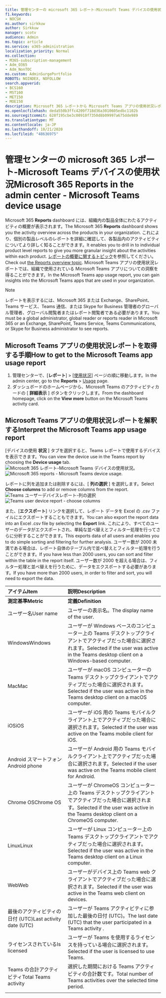 ```yaml
---
title: 管理センターの microsoft 365 レポート-Microsoft Teams デバイスの使用状況
f1.keywords:
- NOCSH
ms.author: sirkkuw
author: Sirkkuw
manager: scotv
audience: Admin
ms.topic: article
ms.service: o365-administration
localization_priority: Normal
ms.collection:
- M365-subscription-management
- Adm_O365
- Adm_NonTOC
ms.custom: AdminSurgePortfolio
ROBOTS: NOINDEX, NOFOLLOW
search.appverid:
- BCS160
- MST160
- MET150
- MOE150
description: Microsoft 365 レポートから Microsoft Teams アプリの使用状況レポートを取得することによって、組織で使用される Microsoft Teams アプリの洞察を得ることができます。
ms.openlocfilehash: deda550b3ffc4209f718d36a3010605edbc1102b
ms.sourcegitcommit: 628f195cbe3c00910f7350d8b09997a675dde989
ms.translationtype: MT
ms.contentlocale: ja-JP
ms.lasthandoff: 10/21/2020
ms.locfileid: "48636975"
---
```

# <a name="microsoft-365-reports-in-the-admin-center---microsoft-teams-device-usage"></a><span data-ttu-id="2bb8b-103">管理センターの microsoft 365 レポート-Microsoft Teams デバイスの使用状況</span><span class="sxs-lookup"><span data-stu-id="2bb8b-103">Microsoft 365 Reports in the admin center - Microsoft Teams device usage</span></span>

<span data-ttu-id="2bb8b-104">Microsoft 365 **Reports** dashboard には、組織内の製品全体にわたるアクティビティの概要が表示されます。</span><span class="sxs-lookup"><span data-stu-id="2bb8b-104">The Microsoft 365 **Reports** dashboard shows you the activity overview across the products in your organization.</span></span> <span data-ttu-id="2bb8b-105">これにより、個別の製品レベルのレポートを詳細に確認して、各製品内のアクティビティについてより詳しく知ることができます。</span><span class="sxs-lookup"><span data-stu-id="2bb8b-105">It enables you to drill in to individual product level reports to give you more granular insight about the activities within each product.</span></span> <span data-ttu-id="2bb8b-106">[レポートの概要に関するトピック](activity-reports.md)を参照してください。</span><span class="sxs-lookup"><span data-stu-id="2bb8b-106">Check out [the Reports overview topic](activity-reports.md).</span></span> <span data-ttu-id="2bb8b-107">Microsoft Teams アプリの使用状況レポートでは、組織で使用されている Microsoft Teams アプリについての洞察を得ることができます。</span><span class="sxs-lookup"><span data-stu-id="2bb8b-107">In the Microsoft Teams app usage report, you can gain insights into the Microsoft Teams apps that are used in your organization.</span></span>
  
> [!NOTE]
> <span data-ttu-id="2bb8b-108">レポートを表示するには、Microsoft 365 または Exchange、SharePoint、Teams サービス、Teams 通信、または Skype for Business 管理者のグローバル管理者、グローバル閲覧者またはレポート閲覧者である必要があります。</span><span class="sxs-lookup"><span data-stu-id="2bb8b-108">You must be a global administrator, global reader or reports reader in Microsoft 365 or an Exchange, SharePoint, Teams Service, Teams Communications, or Skype for Business administrator to see reports.</span></span>  
 
## <a name="how-to-get-to-the-microsoft-teams-app-usage-report"></a><span data-ttu-id="2bb8b-109">Microsoft Teams アプリの使用状況レポートを取得する手順</span><span class="sxs-lookup"><span data-stu-id="2bb8b-109">How to get to the Microsoft Teams app usage report</span></span>

1. <span data-ttu-id="2bb8b-110">管理センターで、[**レポート**] \> [<a href="https://go.microsoft.com/fwlink/p/?linkid=2074756" target="_blank">使用状況</a>] ページの順に移動します。</span><span class="sxs-lookup"><span data-stu-id="2bb8b-110">In the admin center, go to the **Reports** \> <a href="https://go.microsoft.com/fwlink/p/?linkid=2074756" target="_blank">Usage</a> page.</span></span> 
2. <span data-ttu-id="2bb8b-111">ダッシュボードのホームページから、Microsoft Teams のアクティビティカードの [ **詳細表示** ] ボタンをクリックします。</span><span class="sxs-lookup"><span data-stu-id="2bb8b-111">From the dashboard homepage, click on the **View more** button on the Microsoft Teams activity card.</span></span>
  
## <a name="interpret-the-microsoft-teams-app-usage-report"></a><span data-ttu-id="2bb8b-112">Microsoft Teams アプリの使用状況レポートを解釈する</span><span class="sxs-lookup"><span data-stu-id="2bb8b-112">Interpret the Microsoft Teams app usage report</span></span>

<span data-ttu-id="2bb8b-113">[デバイスの使用 **状況** ] タブを選択すると、Teams レポートで使用するデバイスを表示できます。</span><span class="sxs-lookup"><span data-stu-id="2bb8b-113">You can view the device use in the Teams report by choosing the **Device usage** tab.</span></span><br/><span data-ttu-id="2bb8b-114">![Microsoft 365 レポート-Microsoft Teams デバイスの使用状況。](../../media/e46c7f7c-8371-4a20-ae82-b20df64b0205.png)</span><span class="sxs-lookup"><span data-stu-id="2bb8b-114">![Microsoft 365 reports - Microsoft Teams device usage.](../../media/e46c7f7c-8371-4a20-ae82-b20df64b0205.png)</span></span>

<span data-ttu-id="2bb8b-115">レポートに列を追加または削除するには、[ **列の選択** ] を選択します。</span><span class="sxs-lookup"><span data-stu-id="2bb8b-115">Select **Choose columns** to add or remove columns from the report.</span></span>  <br/> <span data-ttu-id="2bb8b-116">![Teams ユーザーデバイスレポート-列の選択](../../media/3358d5d9-931b-4d30-931f-450b2f5717da.png)</span><span class="sxs-lookup"><span data-stu-id="2bb8b-116">![Teams user device report - choose columns](../../media/3358d5d9-931b-4d30-931f-450b2f5717da.png)</span></span>

<span data-ttu-id="2bb8b-117">また、[**エクスポート**] リンクを選択して、レポート データを Excel の .csv ファイルにエクスポートすることもできます。</span><span class="sxs-lookup"><span data-stu-id="2bb8b-117">You can also export the report data into an Excel .csv file by selecting the **Export** link.</span></span> <span data-ttu-id="2bb8b-118">これにより、すべてのユーザーのデータがエクスポートされ、単純な並べ替えとフィルター処理を行ってさらに分析することができます。</span><span class="sxs-lookup"><span data-stu-id="2bb8b-118">This exports data of all users and enables you to do simple sorting and filtering for further analysis.</span></span> <span data-ttu-id="2bb8b-119">ユーザー数が 2000 未満である場合は、レポート自体のテーブル内で並べ替えとフィルター処理を行うことができます。</span><span class="sxs-lookup"><span data-stu-id="2bb8b-119">If you have less than 2000 users, you can sort and filter within the table in the report itself.</span></span> <span data-ttu-id="2bb8b-120">ユーザー数が 2000 を超える場合は、フィルター処理と並べ替えを行うために、データをエクスポートする必要があります。</span><span class="sxs-lookup"><span data-stu-id="2bb8b-120">If you have more than 2000 users, in order to filter and sort, you will need to export the data.</span></span> 
  
|<span data-ttu-id="2bb8b-121">アイテム</span><span class="sxs-lookup"><span data-stu-id="2bb8b-121">Item</span></span>|<span data-ttu-id="2bb8b-122">説明</span><span class="sxs-lookup"><span data-stu-id="2bb8b-122">Description</span></span>|
|:-----|:-----|
|<span data-ttu-id="2bb8b-123">**測定基準**</span><span class="sxs-lookup"><span data-stu-id="2bb8b-123">**Metric**</span></span>|<span data-ttu-id="2bb8b-124">**定義**</span><span class="sxs-lookup"><span data-stu-id="2bb8b-124">**Definition**</span></span>|
|<span data-ttu-id="2bb8b-125">ユーザー名</span><span class="sxs-lookup"><span data-stu-id="2bb8b-125">User name</span></span>  <br/> |<span data-ttu-id="2bb8b-126">ユーザーの表示名。</span><span class="sxs-lookup"><span data-stu-id="2bb8b-126">The display name of the user.</span></span>  <br/> |
|<span data-ttu-id="2bb8b-127">Windows</span><span class="sxs-lookup"><span data-stu-id="2bb8b-127">Windows</span></span>  <br/> |<span data-ttu-id="2bb8b-128">ユーザーが Windows ベースのコンピューター上の Teams デスクトップクライアントでアクティブだった場合に選択されます。</span><span class="sxs-lookup"><span data-stu-id="2bb8b-128">Selected if the user was active in the Teams desktop client on a Windows-based computer.</span></span>  <br/> |
|<span data-ttu-id="2bb8b-129">Mac</span><span class="sxs-lookup"><span data-stu-id="2bb8b-129">Mac</span></span>  <br/> |<span data-ttu-id="2bb8b-130">ユーザーが macOS コンピューターの Teams デスクトップクライアントでアクティブだった場合に選択されます。</span><span class="sxs-lookup"><span data-stu-id="2bb8b-130">Selected if the user was active in the Teams desktop client on a macOS computer.</span></span>  <br/> |
|<span data-ttu-id="2bb8b-131">iOS</span><span class="sxs-lookup"><span data-stu-id="2bb8b-131">iOS</span></span>  <br/> |<span data-ttu-id="2bb8b-132">ユーザーが iOS 用の Teams モバイルクライアント上でアクティブだった場合に選択されます。</span><span class="sxs-lookup"><span data-stu-id="2bb8b-132">Selected if the user was active on the Teams mobile client for iOS.</span></span>  <br/> |
|<span data-ttu-id="2bb8b-133">Android スマートフォン</span><span class="sxs-lookup"><span data-stu-id="2bb8b-133">Android phone</span></span>  <br/> | <span data-ttu-id="2bb8b-134">ユーザーが Android 用の Teams モバイルクライアント上でアクティブだった場合に選択されます。</span><span class="sxs-lookup"><span data-stu-id="2bb8b-134">Selected if the user was active on the Teams mobile client for Android.</span></span>  <br/> |
|<span data-ttu-id="2bb8b-135">Chrome OS</span><span class="sxs-lookup"><span data-stu-id="2bb8b-135">Chrome OS</span></span>  <br/> |<span data-ttu-id="2bb8b-136">ユーザーが ChromeOS コンピューター上の Teams デスクトップクライアントでアクティブだった場合に選択されます。</span><span class="sxs-lookup"><span data-stu-id="2bb8b-136">Selected if the user was active in the Teams desktop client on a ChromeOS computer.</span></span>|
|<span data-ttu-id="2bb8b-137">Linux</span><span class="sxs-lookup"><span data-stu-id="2bb8b-137">Linux</span></span>  <br/> | <span data-ttu-id="2bb8b-138">ユーザーが Linux コンピューター上の Teams デスクトップクライアントでアクティブだった場合に選択されます。</span><span class="sxs-lookup"><span data-stu-id="2bb8b-138">Selected if the user was active in the Teams desktop client on a Linux computer.</span></span>  <br/> |
|<span data-ttu-id="2bb8b-139">Web</span><span class="sxs-lookup"><span data-stu-id="2bb8b-139">Web</span></span>  <br/> |<span data-ttu-id="2bb8b-140">ユーザーがデバイス上の Teams web クライアントでアクティブだった場合に選択されます。</span><span class="sxs-lookup"><span data-stu-id="2bb8b-140">Selected if the user was active in the Teams web client on devices.</span></span>|
|<span data-ttu-id="2bb8b-141">最後のアクティビティの日付 (UTC)</span><span class="sxs-lookup"><span data-stu-id="2bb8b-141">Last activity date (UTC)</span></span>  <br/> |<span data-ttu-id="2bb8b-142">ユーザーが Teams アクティビティに参加した最後の日付 (UTC)。</span><span class="sxs-lookup"><span data-stu-id="2bb8b-142">The last date (UTC) that the user participated in a Teams activity .</span></span>  <br/> |
|<span data-ttu-id="2bb8b-143">ライセンスされている</span><span class="sxs-lookup"><span data-stu-id="2bb8b-143">Is licensed</span></span>|<span data-ttu-id="2bb8b-144">ユーザーが Teams を使用するライセンスを持っている場合に選択されます。</span><span class="sxs-lookup"><span data-stu-id="2bb8b-144">Selected if the user is licensed to use Teams.</span></span>|
|<span data-ttu-id="2bb8b-145">Teams の合計アクティビティ</span><span class="sxs-lookup"><span data-stu-id="2bb8b-145">Total Teams activity</span></span>|<span data-ttu-id="2bb8b-146">選択した期間における Teams アクティビティの合計数です。</span><span class="sxs-lookup"><span data-stu-id="2bb8b-146">Total number of Teams activities over the selected time period.</span></span> |
|||